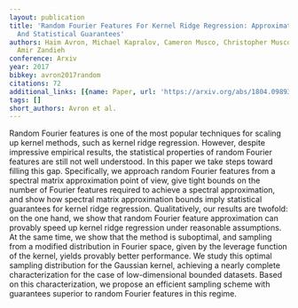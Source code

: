 ```yaml
---
layout: publication
title: 'Random Fourier Features For Kernel Ridge Regression: Approximation Bounds
  And Statistical Guarantees'
authors: Haim Avron, Michael Kapralov, Cameron Musco, Christopher Musco, Ameya Velingker,
  Amir Zandieh
conference: Arxiv
year: 2017
bibkey: avron2017random
citations: 72
additional_links: [{name: Paper, url: 'https://arxiv.org/abs/1804.09893'}]
tags: []
short_authors: Avron et al.
---
```

Random Fourier features is one of the most popular techniques for scaling up
kernel methods, such as kernel ridge regression. However, despite impressive
empirical results, the statistical properties of random Fourier features are
still not well understood. In this paper we take steps toward filling this gap.
Specifically, we approach random Fourier features from a spectral matrix
approximation point of view, give tight bounds on the number of Fourier
features required to achieve a spectral approximation, and show how spectral
matrix approximation bounds imply statistical guarantees for kernel ridge
regression.
  Qualitatively, our results are twofold: on the one hand, we show that random
Fourier feature approximation can provably speed up kernel ridge regression
under reasonable assumptions. At the same time, we show that the method is
suboptimal, and sampling from a modified distribution in Fourier space, given
by the leverage function of the kernel, yields provably better performance. We
study this optimal sampling distribution for the Gaussian kernel, achieving a
nearly complete characterization for the case of low-dimensional bounded
datasets. Based on this characterization, we propose an efficient sampling
scheme with guarantees superior to random Fourier features in this regime.
